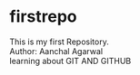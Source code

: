 # firstrepo
This is my first Repository. <br>
Author: Aanchal Agarwal <br>
learning about GIT AND GITHUB